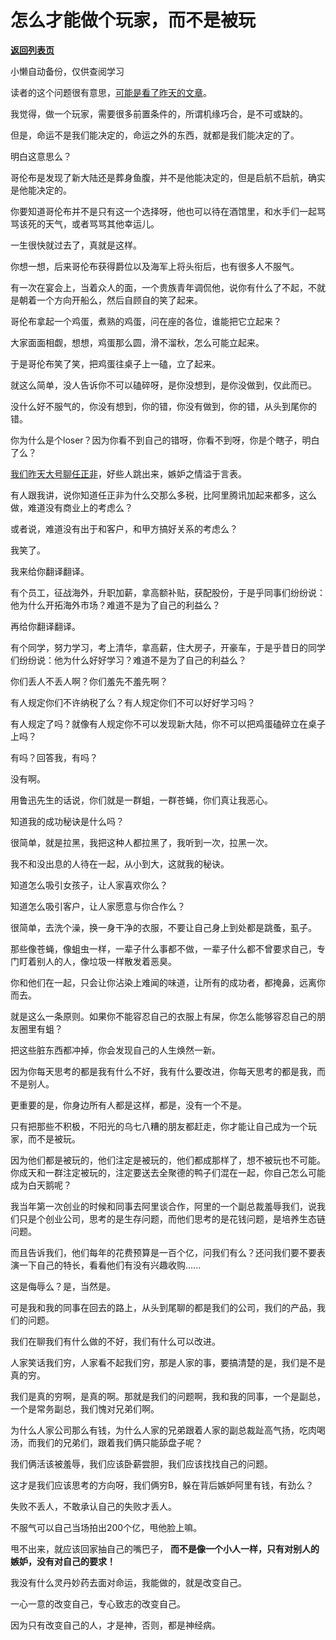 # 怎么才能做个玩家，而不是被玩

[**返回列表页**](/gzh/记忆承载3)

小懒自动备份，仅供查阅学习

读者的这个问题很有意思，[可能是看了昨天的文章](http://mp.weixin.qq.com/s?__biz=MzU3NDc5Nzc0NQ==&mid=2247504697&idx=1&sn=de986b1b4059aae1fddc93aaef45439f&chksm=fd2e71e7ca59f8f1d408c11d3bc04ca3f63431724f82b394beb42b3120f4a261ebb7d710f7ca&scene=21#wechat_redirect)。  

  

我觉得，做一个玩家，需要很多前置条件的，所谓机缘巧合，是不可或缺的。  

  

但是，命运不是我们能决定的，命运之外的东西，就都是我们能决定的了。

  

明白这意思么？  

  

哥伦布是发现了新大陆还是葬身鱼腹，并不是他能决定的，但是启航不启航，确实是他能决定的。

  

你要知道哥伦布并不是只有这一个选择呀，他也可以待在酒馆里，和水手们一起骂骂该死的天气，或者骂骂其他幸运儿。

  

一生很快就过去了，真就是这样。  

  

你想一想，后来哥伦布获得爵位以及海军上将头衔后，也有很多人不服气。

  

有一次在宴会上，当着众人的面，一个贵族青年调侃他，说你有什么了不起，不就是朝着一个方向开船么，然后自顾自的笑了起来。  

  

哥伦布拿起一个鸡蛋，煮熟的鸡蛋，问在座的各位，谁能把它立起来？

  

大家面面相觑，想想，鸡蛋那么圆，滑不溜秋，怎么可能立起来。

  

于是哥伦布笑了笑，把鸡蛋往桌子上一磕，立了起来。  

  

就这么简单，没人告诉你不可以磕碎呀，是你没想到，是你没做到，仅此而已。

  

没什么好不服气的，你没有想到，你的错，你没有做到，你的错，从头到尾你的错。  

  

你为什么是个loser？因为你看不到自己的错呀，你看不到呀，你是个瞎子，明白了么？  

  

[我们昨天大号聊任正非](http://mp.weixin.qq.com/s?__biz=MzU0MjYwNDU2Mw==&mid=2247499656&idx=1&sn=0b3f21cf5435e21fedf82ca6aa0232d1&chksm=fb1a93f4cc6d1ae249a9f8e80f2ea17cc26c088503b1b139fa73bd10d163a9de18dee0a873fc&scene=21#wechat_redirect)，好些人跳出来，嫉妒之情溢于言表。  

  

有人跟我讲，说你知道任正非为什么交那么多税，比阿里腾讯加起来都多，这么做，难道没有商业上的考虑么？  

  

或者说，难道没有出于和客户，和甲方搞好关系的考虑么？  

  

我笑了。  

  

我来给你翻译翻译。  

  

有个员工，征战海外，升职加薪，拿高额补贴，获配股份，于是乎同事们纷纷说：他为什么开拓海外市场？难道不是为了自己的利益么？  

  

再给你翻译翻译。  

  

有个同学，努力学习，考上清华，拿高薪，住大房子，开豪车，于是乎昔日的同学们纷纷说：他为什么好好学习？难道不是为了自己的利益么？

  

你们丢人不丢人啊？你们羞先不羞先啊？  

  

有人规定你们不许纳税了么？有人规定你们不可以好好学习吗？  

  

有人规定了吗？就像有人规定你不可以发现新大陆，你不可以把鸡蛋磕碎立在桌子上吗？

  

有吗？回答我，有吗？

  

没有啊。

  

用鲁迅先生的话说，你们就是一群蛆，一群苍蝇，你们真让我恶心。

  

知道我的成功秘诀是什么吗？  

  

很简单，就是拉黑，我把这种人都拉黑了，我听到一次，拉黑一次。

  

我不和没出息的人待在一起，从小到大，这就我的秘诀。  

  

知道怎么吸引女孩子，让人家喜欢你么？  

知道怎么吸引客户，让人家愿意与你合作么？

  

很简单，去洗个澡，换一身干净的衣服，不要让自己身上到处都是跳蚤，虱子。

  

那些像苍蝇，像蛆虫一样，一辈子什么事都不做，一辈子什么都不曾要求自己，专门盯着别人的人，像垃圾一样散发着恶臭。  

  

你和他们在一起，只会让你沾染上难闻的味道，让所有的成功者，都掩鼻，远离你而去。

  

就是这么一条原则。如果你不能容忍自己的衣服上有屎，你怎么能够容忍自己的朋友圈里有蛆？  

  

把这些脏东西都冲掉，你会发现自己的人生焕然一新。  

  

因为你每天思考的都是我有什么不好，我有什么要改进，你每天思考的都是我，而不是别人。  

  

更重要的是，你身边所有人都是这样，都是，没有一个不是。  

  

只有把那些不积极，不阳光的乌七八糟的朋友都赶走，你才能让自己成为一个玩家，而不是被玩。

  

因为他们都是被玩的，他们注定是被玩的，他们都成那样了，想不被玩也不可能。你成天和一群注定被玩的，注定要送去全聚德的鸭子们混在一起，你自己怎么可能成为白天鹅呢？

  

我当年第一次创业的时候和同事去阿里谈合作，阿里的一个副总裁羞辱我们，说我们只是个创业公司，思考的是生存问题，而他们思考的是花钱问题，是培养生态链问题。

  

而且告诉我们，他们每年的花费预算是一百个亿，问我们有么？还问我们要不要表演一下自己的特长，看看他们有没有兴趣收购......

  

这是侮辱么？是，当然是。  

  

可是我和我的同事在回去的路上，从头到尾聊的都是我们的公司，我们的产品，我们的问题。

  

我们在聊我们有什么做的不好，我们有什么可以改进。  

  

人家笑话我们穷，人家看不起我们穷，那是人家的事，要搞清楚的是，我们是不是真的穷。

  

我们是真的穷啊，是真的啊。那就是我们的问题啊，我和我的同事，一个是副总，一个是常务副总，我们愧对兄弟们啊。

  

为什么人家公司那么有钱，为什么人家的兄弟跟着人家的副总裁趾高气扬，吃肉喝汤，而我们的兄弟们，跟着我们俩只能舔盘子呢？

  

我们俩活该被羞辱，我们应该卧薪尝胆，我们应该找找自己的问题。

  

这才是我们应该思考的方向呀，我们俩穷B，躲在背后嫉妒阿里有钱，有劲么？  

  

失败不丢人，不敢承认自己的失败才丢人。

  

不服气可以自己当场拍出200个亿，甩他脸上嘛。  

  

甩不出来，就应该回家抽自己的嘴巴子， **而不是像一个小人一样，只有对别人的嫉妒，没有对自己的要求！**

  

我没有什么灵丹妙药去面对命运，我能做的，就是改变自己。

  

一心一意的改变自己，专心致志的改变自己。

  

因为只有改变自己的人，才是神，否则，都是神经病。

